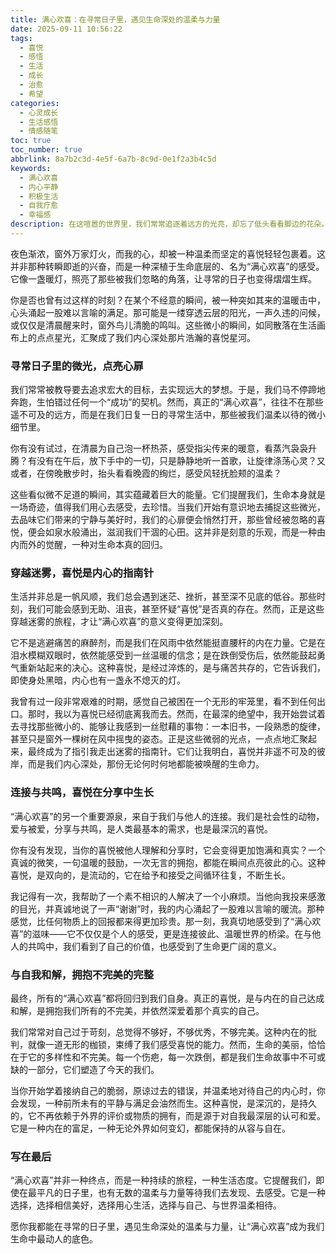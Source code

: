 ```yaml
---
title: 满心欢喜：在寻常日子里，遇见生命深处的温柔与力量
date: 2025-09-11 10:56:22
tags:
  - 喜悦
  - 感悟
  - 生活
  - 成长
  - 治愈
  - 希望
categories:
  - 心灵成长
  - 生活感悟
  - 情感随笔
toc: true
toc_number: true
abbrlink: 8a7b2c3d-4e5f-6a7b-8c9d-0e1f2a3b4c5d
keywords:
  - 满心欢喜
  - 内心平静
  - 积极生活
  - 自我疗愈
  - 幸福感
description: 在这喧嚣的世界里，我们常常追逐着远方的光亮，却忘了低头看看脚边的花朵。真正的“满心欢喜”，并非惊天动地的狂喜，而是那些在寻常日子里，被我们温柔拾起、细心珍藏的微小确幸。它是一种由内而外散发的平静与满足，是穿越风雨后依然选择相信美好的勇气。今天，让我们一起走进这份深沉而持久的喜悦，感受它如何滋养我们的生命，点亮我们前行的路。
---
```


夜色渐浓，窗外万家灯火，而我的心，却被一种温柔而坚定的喜悦轻轻包裹着。这并非那种转瞬即逝的兴奋，而是一种深植于生命底层的、名为“满心欢喜”的感受。它像一盏暖灯，照亮了那些被我们忽略的角落，让寻常的日子也变得熠熠生辉。

你是否也曾有过这样的时刻？在某个不经意的瞬间，被一种突如其来的温暖击中，心头涌起一股难以言喻的满足。那可能是一缕穿透云层的阳光，一声久违的问候，或仅仅是清晨醒来时，窗外鸟儿清脆的鸣叫。这些微小的瞬间，如同散落在生活画布上的点点星光，汇聚成了我们内心深处那片浩瀚的喜悦星河。

### 寻常日子里的微光，点亮心扉

我们常常被教导要去追求宏大的目标，去实现远大的梦想。于是，我们马不停蹄地奔跑，生怕错过任何一个“成功”的契机。然而，真正的“满心欢喜”，往往不在那些遥不可及的远方，而是在我们日复一日的寻常生活中，那些被我们温柔以待的微小细节里。

你有没有试过，在清晨为自己泡一杯热茶，感受指尖传来的暖意，看蒸汽袅袅升腾？有没有在午后，放下手中的一切，只是静静地听一首歌，让旋律涤荡心灵？又或者，在傍晚散步时，抬头看看晚霞的绚烂，感受风轻抚脸颊的温柔？

这些看似微不足道的瞬间，其实蕴藏着巨大的能量。它们提醒我们，生命本身就是一场奇迹，值得我们用心去感受，去珍惜。当我们开始有意识地去捕捉这些微光，去品味它们带来的宁静与美好时，我们的心扉便会悄然打开，那些曾经被忽略的喜悦，便会如泉水般涌出，滋润我们干涸的心田。这并非是刻意的乐观，而是一种由内而外的觉醒，一种对生命本真的回归。

### 穿越迷雾，喜悦是内心的指南针

生活并非总是一帆风顺，我们总会遇到迷茫、挫折，甚至深不见底的低谷。那些时刻，我们可能会感到无助、沮丧，甚至怀疑“喜悦”是否真的存在。然而，正是这些穿越迷雾的旅程，才让“满心欢喜”的意义变得更加深刻。

它不是逃避痛苦的麻醉剂，而是我们在风雨中依然能挺直腰杆的内在力量。它是在泪水模糊双眼时，依然能感受到一丝温暖的信念；是在跌倒受伤后，依然能鼓起勇气重新站起来的决心。这种喜悦，是经过淬炼的，是与痛苦共存的，它告诉我们，即使身处黑暗，内心也有一盏永不熄灭的灯。

我曾有过一段非常艰难的时期，感觉自己被困在一个无形的牢笼里，看不到任何出口。那时，我以为喜悦已经彻底离我而去。然而，在最深的绝望中，我开始尝试着去寻找那些微小的、能够让我感到一丝慰藉的事物：一本旧书，一段熟悉的旋律，甚至只是窗外一棵树在风中摇曳的姿态。正是这些微弱的光点，一点点地汇聚起来，最终成为了指引我走出迷雾的指南针。它们让我明白，喜悦并非遥不可及的彼岸，而是我们内心深处，那份无论何时何地都能被唤醒的生命力。

### 连接与共鸣，喜悦在分享中生长

“满心欢喜”的另一个重要源泉，来自于我们与他人的连接。我们是社会性的动物，爱与被爱，分享与共鸣，是人类最基本的需求，也是最深沉的喜悦。

你有没有发现，当你的喜悦被他人理解和分享时，它会变得更加饱满和真实？一个真诚的微笑，一句温暖的鼓励，一次无言的拥抱，都能在瞬间点亮彼此的心。这种喜悦，是双向的，是流动的，它在给予和接受之间循环往复，不断生长。

我记得有一次，我帮助了一个素不相识的人解决了一个小麻烦。当他向我投来感激的目光，并真诚地说了一声“谢谢”时，我的内心涌起了一股难以言喻的暖流。那种感觉，比任何物质上的回报都来得更加珍贵。那一刻，我真切地感受到了“满心欢喜”的滋味——它不仅仅是个人的感受，更是连接彼此、温暖世界的桥梁。在与他人的共鸣中，我们看到了自己的价值，也感受到了生命更广阔的意义。

### 与自我和解，拥抱不完美的完整

最终，所有的“满心欢喜”都将回归到我们自身。真正的喜悦，是与内在的自己达成和解，是拥抱我们所有的不完美，并依然深爱着那个真实的自己。

我们常常对自己过于苛刻，总觉得不够好，不够优秀，不够完美。这种内在的批判，就像一道无形的枷锁，束缚了我们感受喜悦的能力。然而，生命的美丽，恰恰在于它的多样性和不完美。每一个伤疤，每一次跌倒，都是我们生命故事中不可或缺的一部分，它们塑造了今天的我们。

当你开始学着接纳自己的脆弱，原谅过去的错误，并温柔地对待自己的内心时，你会发现，一种前所未有的平静与满足会油然而生。这种喜悦，是深沉的，是持久的，它不再依赖于外界的评价或物质的拥有，而是源于对自我最深层的认可和爱。它是一种内在的富足，一种无论外界如何变幻，都能保持的从容与自在。

### 写在最后

“满心欢喜”并非一种终点，而是一种持续的旅程，一种生活态度。它提醒我们，即使在最平凡的日子里，也有无数的温柔与力量等待我们去发现、去感受。它是一种选择，选择相信美好，选择用心生活，选择与自己、与世界温柔相待。

愿你我都能在寻常的日子里，遇见生命深处的温柔与力量，让“满心欢喜”成为我们生命中最动人的底色。